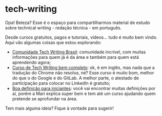 # tech-writing

Opa! Beleza? Esse é o espaço para compartilharmos material de estudo sobre technical writing - redação técnica - em português. 

Desde cursos gratuitos, pagos e tutoriais, vídeos... tudo é muito bem vindo. Aqui vão algumas coisas que estou explorando:
- [Comunidade Tech Writing Brasil](https://techwriting.com.br/index.html): comunidade incrível, com muitas informações para quem já é da área e também para quem está aprendendo agora;
- [Curso de Tech Writing bem completo](https://alison.com/pt-BR/claro/technical-writing-essentials): ok, é em inglês, mas nada que a tradução do Chrome não resolva, né? Esse curso é muito bom, melhor do que o do Google e do GitLab. A melhor parte, o atestado de participação para colocar no LinkedIn é gratuito;
- [Boa definição para iniciantes](https://www.zup.com.br/blog/technical-writing-o-que-e-redacao-tecnica): você vai encontrar muitas definições por aí, porém a Mari explica super bem e tem até um curso ajudando quem pretende se aprofundar na área.

Tem mais alguma ideia? Fique à vontade para sugerir!
